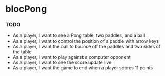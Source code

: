 # blocPong

### TODO

 - As a player, I want to see a Pong table, two paddles, and a ball
 - As a player, I want to control the position of a paddle with arrow keys
 - As a player, I want the ball to bounce off the paddles and two sides of the table
 - As a player, I want to play against a computer opponent
 - As a player, I want to see the score update live
 - As a player, I want the game to end when a player scores 11 points
